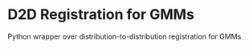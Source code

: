 # D2D Registration for GMMs

Python wrapper over distribution-to-distribution registration for GMMs
